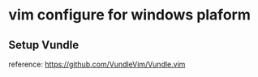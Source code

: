 vim configure for windows plaform
=================================
## Setup Vundle
reference: https://github.com/VundleVim/Vundle.vim

